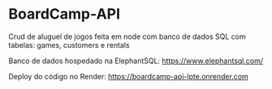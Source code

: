 # BoardCamp-API

Crud de aluguel de jogos feita em node com banco de dados SQL com tabelas: games, customers e rentals

Banco de dados hospedado na ElephantSQL:
https://www.elephantsql.com/

Deploy do código no Render:
https://boardcamp-api-lpte.onrender.com
